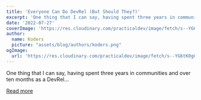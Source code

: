 ```yaml
---
title: 'Everyone Can Do DevRel (But Should They?)'
excerpt: 'One thing that I can say, having spent three years in communities and over ten months as a DevRel...'
date: '2022-07-27'
coverImage: 'https://res.cloudinary.com/practicaldev/image/fetch/s--YG6tK0g0--/c_imagga_scale,f_auto,fl_progressive,h_420,q_auto,w_1000/https://dev-to-uploads.s3.amazonaws.com/uploads/articles/ar5a7ebvdd1tgc4kvoke.png'
author:
  name: Koders
  picture: "assets/blog/authors/koders.png"
ogImage:
  url: 'https://res.cloudinary.com/practicaldev/image/fetch/s--YG6tK0g0--/c_imagga_scale,f_auto,fl_progressive,h_420,q_auto,w_1000/https://dev-to-uploads.s3.amazonaws.com/uploads/articles/ar5a7ebvdd1tgc4kvoke.png'
---
```


One thing that I can say, having spent three years in communities and over ten months as a DevRel...

[Read more](https://dev.to/appwrite/everyone-can-do-devrel-but-should-they-2jdl)

